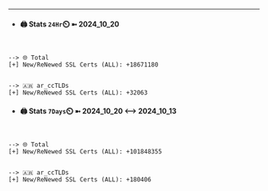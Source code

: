 

---
- #### 🖨️ **Stats** `24Hr`⏲️ ➼ 2024_10_20
```console


--> 🌐 Total
[+] New/ReNewed SSL Certs (ALL): +18671180


--> 🇦🇷 ar_ccTLDs
[+] New/ReNewed SSL Certs (ALL): +32063

```

- #### 🖨️ **Stats** `7Days`⏲️ ➼ 2024_10_20 <--> 2024_10_13
```console


--> 🌐 Total
[+] New/ReNewed SSL Certs (ALL): +101848355


--> 🇦🇷 ar_ccTLDs
[+] New/ReNewed SSL Certs (ALL): +180406

```

